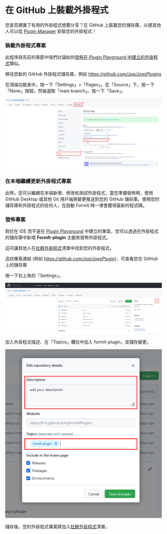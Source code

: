 # 在 GitHub 上裝載外掛程式

您是否建置了有用的外掛程式想要分享？在 GitHub 上裝載您的儲存庫，以便其他人可以從 [Plugin Manager](../../how-to-use-plug-ins.md#plugin-manager) 安裝您的外掛程式！

### 裝載外掛程式專案

此程序與先前的章節中我們討論如何[發佈在 Plugin Playground 中建立的外掛程式](../your-first-plugin/publishing-your-project.md)類似。

移往您新的 GitHub 外掛程式儲存庫，例如 https://github.com/Joe/JoesPlugins

在頂端功能表中，按一下「Settings」>「Pages」。在「Source」下，按一下「None」按鈕，然後選取「main branch」。按一下「Save」。

![](<../../../.gitbook/assets/image (74).png>)

### 在本端繼續更新外掛程式專案

此時，您可以繼續在本端新增、修改和測試外掛程式，當您準備發佈時，使用 GitHub Desktop 或其他 Git 用戶端將變更推送到您的 GitHub 儲存庫。使用您的儲存庫和外掛程式的任何人，在啟動 FormIt 時一律會獲得最新的程式碼。

### 發佈專案

對於在 IDE 而不是在 [Plugin Playground](../your-first-plugin/plugin-playground.md) 中建立的專案，您可以透過在外掛程式的儲存庫中新增 **FormIt-plugin** 主題來發佈外掛程式。

這可讓其他人在[社群外掛程式](../../example-1/formit-plugin-community.md)清單中找到您的外掛程式。

造訪專案連結 (例如 https://github.com/Joe/JoesPlugin)，可查看您在 GitHub 上的儲存庫

按一下右上角的「Settings」。

![](<../../../.gitbook/assets/image (39).png>)

加入外掛程式描述、在「Topics」欄位中加入 formit-plugin，並儲存變更。

![](<../../../.gitbook/assets/image (54).png>)

儲存後，您的外掛程式專案將加入[社群外掛程式](https://github.com/topics/formit-plugin)清單。

###
